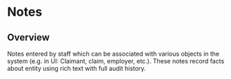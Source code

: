 # Notes

## Overview
Notes entered by staff which can be associated with various objects in the system (e.g. in UI: Claimant, claim, employer, etc.).  These notes record facts about entity using rich text with full audit history.